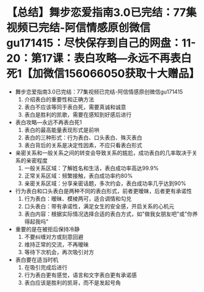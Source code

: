 # 【总结】舞步恋爱指南3.0已完结：77集视频已完结-阿信情感原创微信gu171415：尽快保存到自己的网盘：11-20：第17课：表白攻略—永远不再表白死1【加微信156066050获取十大赠品】

-   舞步恋爱指南3.0已完结：77集视频已完结-阿信情感原创微信gu171415
    1.  介绍表白的重要性和正确方法
    2.  表白不应该等同于表白死，需要真诚和诚意
    3.  表白是胜利的凯歌，需要在感知到好感后进行
-   表白攻略—永远不再表白死1
    1.  表白的最高能量表现形式是前哄
    2.  表白的三种形式：行为表白、口头表白、殊灭表白
    3.  表白背后的关系是决定性因素，不应只看表白形式
-   亲密关系和一般关系之间的转变会导致关系的尴尬，成功表白的几率取决于关系的亲密程度
    1.  一般关系区域：了解姓名和生活，表白成功率高达99.9%
    2.  正常关系区域：频繁接触，表白成功率约80%
    3.  亲密关系区域：分享亲密话题，多次约会，表白成功率几乎达到90%
-   行为表白和口头表白是两种不同的表白形式，前者更暧昧，后者更有承诺性
    1.  行为表白：暧昧、模棱两可，适合调情和勾兑
    2.  口头表白：带有承诺性，满足女生的安全感，开启关系的心机元
    3.  表白内容：根据实际情况选择合适的表白方式，如"做我女朋友吧"或"你养得起我吗"
-   重要的是在被拒后保持冷静
    1.  不要纠缠对方或刻意回避
    2.  维持正常的交流，不再暧昧
    3.  等待下次机会，再次吸引对方
-   表白要在适当时机
    1.  在吸引完成后进行
    2.  行为表白更有感觉，语言和文字表白更有承诺感
    3.  表白应该是胜利的凯哥，而不是发起号角